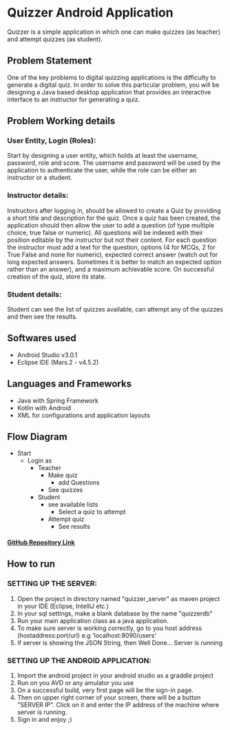 # Quizzer Android Application
Quizzer is a simple application in which one can make quizzes (as teacher) and attempt quizzes (as student).


## Problem Statement
One of the key problems to digital quizzing applications is the difficulty to generate a digital quiz. In order to solve this particular problem, you will be designing a Java based desktop application that provides an interactive interface to an instructor for generating a quiz.


## Problem Working details

### User Entity, Login (Roles):
Start by designing a user entity, which holds at least the username, password, role and score. The username and password will be used by the application to authenticate the user, while the role can be either an instructor or a student.

### Instructor details:
Instructors after logging in, should be allowed to create a Quiz by providing a short title and description for the quiz. Once a quiz has been created, the application should then allow the user to add a question (of type multiple choice, true false or numeric). All questions will be indexed with their position editable by the instructor but not their content. For each question the instructor must add a text for the question, options (4 for MCQs, 2 for True False and none for numeric), expected correct answer (watch out for long expected answers. Sometimes it is better to match an expected option rather than an answer), and a maximum achievable score. On successful creation of the quiz, store its state.

### Student details:
Student can see the list of quizzes available, can attempt any of the quizzes and then see the results.


## Softwares used
- Android Studio v3.0.1 
- Eclipse IDE (Mars.2 - v4.5.2)


## Languages and Frameworks
- Java with Spring Framework
- Kotlin with Android
- XML for configurations and application layouts


## Flow Diagram
* Start
	* Login as
		* Teacher
			* Make quiz
				* add Questions
			* See quizzes
		* Student
			* see available lists
				* Select a quiz to attempt
			* Attempt quiz
				* See results

#### [GitHub Repository Link](https://github.com/uurehman/QuizzerAndroidApplication)


## How to run

### SETTING UP THE SERVER:
1. Open the project in directory named "quizzer_server" as maven project in your IDE (Eclipse, IntelliJ etc.)
2. In your sql settings, make a blank database by the name "quizzerdb"
3. Run your main application class as a java application.
4. To make sure server is working correctly, go to you host address (hostaddress:port/url) e.g 'localhost:8090/users'
5. If server is showing the JSON String, then Well Done... Server is running

### SETTING UP THE ANDROID APPLICATION:

1. Import the android project in your android studio as a graddle project
2. Run on you AVD or any amulator you use
3. On a successful build, very first page will be the sign-in page.
4. Then on upper right corner of your screen, there will be a button "SERVER IP". Click on it and enter the IP address of the machine where server is running.
5. Sign in and enjoy ;)
